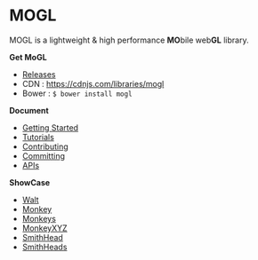 MOGL
=======
MOGL is a lightweight & high performance **MO**bile web**GL** library.

**Get MoGL**

* [Releases](https://github.com/projectBS/MoGL/releases)
* CDN : https://cdnjs.com/libraries/mogl
* Bower : `$ bower install mogl`

**Document**

* [Getting Started](GETTING-STARTED.md)
* [Tutorials](tutorial)
* [Contributing](CONTRIBUTING.md)
* [Committing](COMMITTING.md)
* [APIs](doc)

**ShowCase**

* [Walt](http://projectbs.github.io/MoGL/showcase.0.3/walt.html)
* [Monkey](http://projectbs.github.io/MoGL/showcase.0.3/monkey.html)
* [Monkeys](http://projectbs.github.io/MoGL/showcase.0.3/monkeys.html)
* [MonkeyXYZ](http://projectbs.github.io/MoGL/showcase.0.3/monkeyXYZ.html)
* [SmithHead](http://projectbs.github.io/MoGL/showcase.0.3/smithHead.html)
* [SmithHeads](http://projectbs.github.io/MoGL/showcase.0.3/smithHeads.html)
